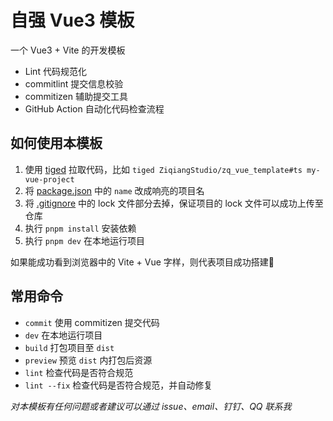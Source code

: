 # 自强 Vue3 模板

一个 Vue3 + Vite 的开发模板

- Lint 代码规范化
- commitlint 提交信息校验
- commitizen 辅助提交工具
- GitHub Action 自动化代码检查流程

## 如何使用本模板

1. 使用 [tiged](https://github.com/tiged/tiged) 拉取代码，比如 `tiged ZiqiangStudio/zq_vue_template#ts my-vue-project`
2. 将 [package.json](./package.json) 中的 `name` 改成响亮的项目名
3. 将 [.gitignore](./.gitignore) 中的 lock 文件部分去掉，保证项目的 lock 文件可以成功上传至仓库
4. 执行 `pnpm install` 安装依赖
5. 执行 `pnpm dev` 在本地运行项目

如果能成功看到浏览器中的 Vite + Vue 字样，则代表项目成功搭建🎉

## 常用命令

- `commit` 使用 commitizen 提交代码
- `dev` 在本地运行项目
- `build` 打包项目至 `dist`
- `preview` 预览 `dist` 内打包后资源
- `lint` 检查代码是否符合规范
- `lint --fix` 检查代码是否符合规范，并自动修复


*对本模板有任何问题或者建议可以通过 issue、email、钉钉、QQ 联系我*
